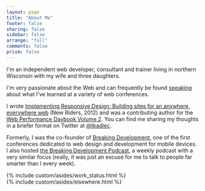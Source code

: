 ```yaml
---
layout: page
title: "About Me"
footer: false
sharing: false
sidebar: false
arrange: "full"
comments: false
prism: false
---
```

I'm an independent web developer, consultant and trainer living in northern Wisconsin with my wife and three daughters.

I'm very passionate about the Web and can frequently be found [speaking](http://timkadlec.com/talks) about what I've learned at a variety of web conferences.

I wrote [Implementing Responsive Design: Building sites for an anywhere, everywhere web](http://implementingresponsivedesign.com) (New Riders, 2012) and was a contributing author for the [Web Performance Daybook Volume 2](http://www.amazon.com/Web-Performance-Daybook-Volume-2/dp/1449332919). You can find me sharing my thoughts in a briefer format on Twitter at [@tkadlec](http://twitter.com/tkadlec).

Formerly, I was the co-founder of [Breaking Development](http://bdconf.com), one of the first conferences dedicated to web design and development for mobile devices. I also hosted [the Breaking Development Podcast](http://fsm.bdconf.com/podcast), a weekly podcast with a very similar focus (really, it was just an excuse for me to talk to people far smarter than I every week).

<div class="workStatus">
    {% include custom/asides/work_status.html %}
</div>
{% include custom/asides/elsewhere.html %}